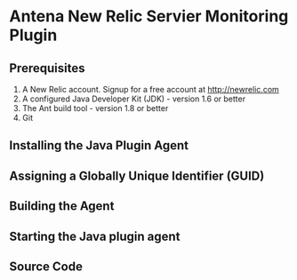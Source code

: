 Antena New Relic Servier Monitoring Plugin
==========================================

Prerequisites
-------------

1. A New Relic account. Signup for a free account at http://newrelic.com
2. A configured Java Developer Kit (JDK) - version 1.6 or better
3. The Ant build tool - version 1.8 or better
4. Git
	
Installing the Java Plugin Agent
----------------------------------

Assigning a Globally Unique Identifier (GUID)
----------------------------------------------


Building the Agent
----------------------------------


Starting the Java plugin agent
----------------------------------


Source Code
-----------


